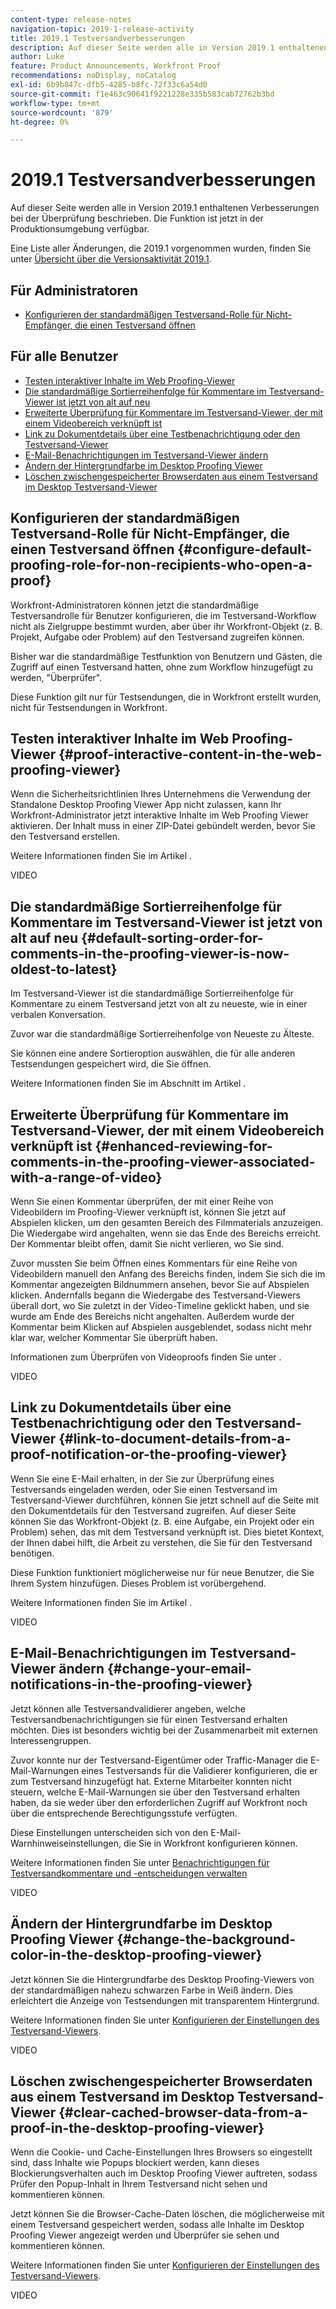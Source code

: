 ```yaml
---
content-type: release-notes
navigation-topic: 2019-1-release-activity
title: 2019.1 Testversandverbesserungen
description: Auf dieser Seite werden alle in Version 2019.1 enthaltenen Verbesserungen bei der Überprüfung beschrieben. Die Funktion ist jetzt in der Produktionsumgebung verfügbar.
author: Luke
feature: Product Announcements, Workfront Proof
recommendations: noDisplay, noCatalog
exl-id: 6b9b847c-dfb5-4285-b8fc-72f33c6a54d0
source-git-commit: f1e463c90641f9221228e335b583cab72762b3bd
workflow-type: tm+mt
source-wordcount: '879'
ht-degree: 0%

---
```


# 2019.1 Testversandverbesserungen

Auf dieser Seite werden alle in Version 2019.1 enthaltenen Verbesserungen bei der Überprüfung beschrieben. Die Funktion ist jetzt in der Produktionsumgebung verfügbar.

Eine Liste aller Änderungen, die 2019.1 vorgenommen wurden, finden Sie unter [Übersicht über die Versionsaktivität 2019.1](../../../../product-announcements/product-releases/quarterly-release-archive/2019.1-release-activity/2019-1-release-activity-overview.md).

## Für Administratoren

* [Konfigurieren der standardmäßigen Testversand-Rolle für Nicht-Empfänger, die einen Testversand öffnen](#configure-default-proofing-role-for-non-recipients-who-open-a-proof)

## Für alle Benutzer

* [Testen interaktiver Inhalte im Web Proofing-Viewer](#proof-interactive-content-in-the-web-proofing-viewer)
* [Die standardmäßige Sortierreihenfolge für Kommentare im Testversand-Viewer ist jetzt von alt auf neu](#default-sorting-order-for-comments-in-the-proofing-viewer-is-now-oldest-to-latest)
* [Erweiterte Überprüfung für Kommentare im Testversand-Viewer, der mit einem Videobereich verknüpft ist](#enhanced-reviewing-for-comments-in-the-proofing-viewer-associated-with-a-range-of-video)
* [Link zu Dokumentdetails über eine Testbenachrichtigung oder den Testversand-Viewer](#link-to-document-details-from-a-proof-notification-or-the-proofing-viewer)
* [E-Mail-Benachrichtigungen im Testversand-Viewer ändern](#change-your-email-notifications-in-the-proofing-viewer)
* [Ändern der Hintergrundfarbe im Desktop Proofing Viewer](#change-the-background-color-in-the-desktop-proofing-viewer)
* [Löschen zwischengespeicherter Browserdaten aus einem Testversand im Desktop Testversand-Viewer](#clear-cached-browser-data-from-a-proof-in-the-desktop-proofing-viewer)

## Konfigurieren der standardmäßigen Testversand-Rolle für Nicht-Empfänger, die einen Testversand öffnen {#configure-default-proofing-role-for-non-recipients-who-open-a-proof}

Workfront-Administratoren können jetzt die standardmäßige Testversandrolle für Benutzer konfigurieren, die im Testversand-Workflow nicht als Zielgruppe bestimmt wurden, aber über ihr Workfront-Objekt (z. B. Projekt, Aufgabe oder Problem) auf den Testversand zugreifen können.

Bisher war die standardmäßige Testfunktion von Benutzern und Gästen, die Zugriff auf einen Testversand hatten, ohne zum Workflow hinzugefügt zu werden, &quot;Überprüfer&quot;.

Diese Funktion gilt nur für Testsendungen, die in Workfront erstellt wurden, nicht für Testsendungen in Workfront.

## Testen interaktiver Inhalte im Web Proofing-Viewer {#proof-interactive-content-in-the-web-proofing-viewer}

Wenn die Sicherheitsrichtlinien Ihres Unternehmens die Verwendung der Standalone Desktop Proofing Viewer App nicht zulassen, kann Ihr Workfront-Administrator jetzt interaktive Inhalte im Web Proofing Viewer aktivieren. Der Inhalt muss in einer ZIP-Datei gebündelt werden, bevor Sie den Testversand erstellen.

Weitere Informationen finden Sie im Artikel .

VIDEO

## Die standardmäßige Sortierreihenfolge für Kommentare im Testversand-Viewer ist jetzt von alt auf neu  {#default-sorting-order-for-comments-in-the-proofing-viewer-is-now-oldest-to-latest}

Im Testversand-Viewer ist die standardmäßige Sortierreihenfolge für Kommentare zu einem Testversand jetzt von alt zu neueste, wie in einer verbalen Konversation.

Zuvor war die standardmäßige Sortierreihenfolge von Neueste zu Älteste.

Sie können eine andere Sortieroption auswählen, die für alle anderen Testsendungen gespeichert wird, die Sie öffnen.

Weitere Informationen finden Sie im Abschnitt im Artikel .

## Erweiterte Überprüfung für Kommentare im Testversand-Viewer, der mit einem Videobereich verknüpft ist {#enhanced-reviewing-for-comments-in-the-proofing-viewer-associated-with-a-range-of-video}

Wenn Sie einen Kommentar überprüfen, der mit einer Reihe von Videobildern im Proofing-Viewer verknüpft ist, können Sie jetzt auf Abspielen klicken, um den gesamten Bereich des Filmmaterials anzuzeigen. Die Wiedergabe wird angehalten, wenn sie das Ende des Bereichs erreicht. Der Kommentar bleibt offen, damit Sie nicht verlieren, wo Sie sind.

Zuvor mussten Sie beim Öffnen eines Kommentars für eine Reihe von Videobildern manuell den Anfang des Bereichs finden, indem Sie sich die im Kommentar angezeigten Bildnummern ansehen, bevor Sie auf Abspielen klicken. Andernfalls begann die Wiedergabe des Testversand-Viewers überall dort, wo Sie zuletzt in der Video-Timeline geklickt haben, und sie wurde am Ende des Bereichs nicht angehalten. Außerdem wurde der Kommentar beim Klicken auf Abspielen ausgeblendet, sodass nicht mehr klar war, welcher Kommentar Sie überprüft haben.

Informationen zum Überprüfen von Videoproofs finden Sie unter .

VIDEO

## Link zu Dokumentdetails über eine Testbenachrichtigung oder den Testversand-Viewer {#link-to-document-details-from-a-proof-notification-or-the-proofing-viewer}

Wenn Sie eine E-Mail erhalten, in der Sie zur Überprüfung eines Testversands eingeladen werden, oder Sie einen Testversand im Testversand-Viewer durchführen, können Sie jetzt schnell auf die Seite mit den Dokumentdetails für den Testversand zugreifen. Auf dieser Seite können Sie das Workfront-Objekt (z. B. eine Aufgabe, ein Projekt oder ein Problem) sehen, das mit dem Testversand verknüpft ist. Dies bietet Kontext, der Ihnen dabei hilft, die Arbeit zu verstehen, die Sie für den Testversand benötigen.

Diese Funktion funktioniert möglicherweise nur für neue Benutzer, die Sie Ihrem System hinzufügen. Dieses Problem ist vorübergehend.

Weitere Informationen finden Sie im Artikel .

VIDEO

## E-Mail-Benachrichtigungen im Testversand-Viewer ändern {#change-your-email-notifications-in-the-proofing-viewer}

Jetzt können alle Testversandvalidierer angeben, welche Testversandbenachrichtigungen sie für einen Testversand erhalten möchten. Dies ist besonders wichtig bei der Zusammenarbeit mit externen Interessengruppen.

Zuvor konnte nur der Testversand-Eigentümer oder Traffic-Manager die E-Mail-Warnungen eines Testversands für die Validierer konfigurieren, die er zum Testversand hinzugefügt hat. Externe Mitarbeiter konnten nicht steuern, welche E-Mail-Warnungen sie über den Testversand erhalten haben, da sie weder über den erforderlichen Zugriff auf Workfront noch über die entsprechende Berechtigungsstufe verfügten.

Diese Einstellungen unterscheiden sich von den E-Mail-Warnhinweiseinstellungen, die Sie in Workfront konfigurieren können.

Weitere Informationen finden Sie unter [Benachrichtigungen für Testversandkommentare und -entscheidungen verwalten](../../../../review-and-approve-work/proofing/reviewing-proofs-within-workfront/manage-notifications-for-proof-comments.md)

VIDEO

## Ändern der Hintergrundfarbe im Desktop Proofing Viewer {#change-the-background-color-in-the-desktop-proofing-viewer}

Jetzt können Sie die Hintergrundfarbe des Desktop Proofing-Viewers von der standardmäßigen nahezu schwarzen Farbe in Weiß ändern. Dies erleichtert die Anzeige von Testsendungen mit transparentem Hintergrund.

Weitere Informationen finden Sie unter [Konfigurieren der Einstellungen des Testversand-Viewers](../../../../review-and-approve-work/proofing/reviewing-proofs-within-workfront/configure-proofing-viewer-settings.md).

VIDEO

## Löschen zwischengespeicherter Browserdaten aus einem Testversand im Desktop Testversand-Viewer {#clear-cached-browser-data-from-a-proof-in-the-desktop-proofing-viewer}

Wenn die Cookie- und Cache-Einstellungen Ihres Browsers so eingestellt sind, dass Inhalte wie Popups blockiert werden, kann dieses Blockierungsverhalten auch im Desktop Proofing Viewer auftreten, sodass Prüfer den Popup-Inhalt in Ihrem Testversand nicht sehen und kommentieren können.

Jetzt können Sie die Browser-Cache-Daten löschen, die möglicherweise mit einem Testversand gespeichert werden, sodass alle Inhalte im Desktop Proofing Viewer angezeigt werden und Überprüfer sie sehen und kommentieren können.

Weitere Informationen finden Sie unter [Konfigurieren der Einstellungen des Testversand-Viewers](../../../../review-and-approve-work/proofing/reviewing-proofs-within-workfront/configure-proofing-viewer-settings.md).

VIDEO
